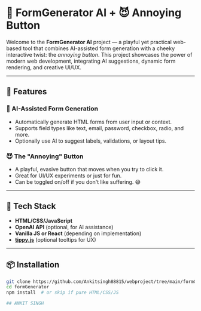 # 🧠 FormGenerator AI + 😈 Annoying Button

Welcome to the **FormGenerator AI** project — a playful yet practical web-based tool that combines AI-assisted form generation with a cheeky interactive twist: the *annoying button*. This project showcases the power of modern web development, integrating AI suggestions, dynamic form rendering, and creative UI/UX.

---

## 🚀 Features

### 🧠 AI-Assisted Form Generation
- Automatically generate HTML forms from user input or context.
- Supports field types like text, email, password, checkbox, radio, and more.
- Optionally use AI to suggest labels, validations, or layout tips.

### 😈 The "Annoying" Button
- A playful, evasive button that moves when you try to click it.
- Great for UI/UX experiments or just for fun.
- Can be toggled on/off if you don't like suffering. 😅

---

## 🔧 Tech Stack

- **HTML/CSS/JavaScript**
- **OpenAI API** (optional, for AI assistance)
- **Vanilla JS or React** (depending on implementation)
- **[tippy.js](https://atomiks.github.io/tippyjs/)** (optional tooltips for UX)

---

## 📦 Installation

```bash
git clone https://github.com/Ankitsingh88815/webproject/tree/main/formGenerator
cd formGenerator
npm install  # or skip if pure HTML/CSS/JS

## ANKIT SINGH

